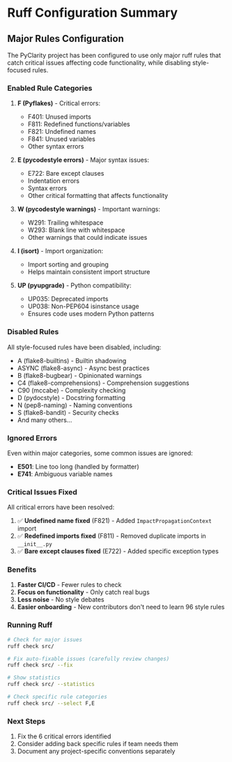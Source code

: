 # Ruff Configuration Summary

## Major Rules Configuration

The PyClarity project has been configured to use only major ruff rules that catch critical issues affecting code functionality, while disabling style-focused rules.

### Enabled Rule Categories

1. **F (Pyflakes)** - Critical errors:
   - F401: Unused imports
   - F811: Redefined functions/variables
   - F821: Undefined names
   - F841: Unused variables
   - Other syntax errors

2. **E (pycodestyle errors)** - Major syntax issues:
   - E722: Bare except clauses
   - Indentation errors
   - Syntax errors
   - Other critical formatting that affects functionality

3. **W (pycodestyle warnings)** - Important warnings:
   - W291: Trailing whitespace
   - W293: Blank line with whitespace
   - Other warnings that could indicate issues

4. **I (isort)** - Import organization:
   - Import sorting and grouping
   - Helps maintain consistent import structure

5. **UP (pyupgrade)** - Python compatibility:
   - UP035: Deprecated imports
   - UP038: Non-PEP604 isinstance usage
   - Ensures code uses modern Python patterns

### Disabled Rules

All style-focused rules have been disabled, including:
- A (flake8-builtins) - Builtin shadowing
- ASYNC (flake8-async) - Async best practices
- B (flake8-bugbear) - Opinionated warnings
- C4 (flake8-comprehensions) - Comprehension suggestions
- C90 (mccabe) - Complexity checking
- D (pydocstyle) - Docstring formatting
- N (pep8-naming) - Naming conventions
- S (flake8-bandit) - Security checks
- And many others...

### Ignored Errors

Even within major categories, some common issues are ignored:
- **E501**: Line too long (handled by formatter)
- **E741**: Ambiguous variable names

### Critical Issues Fixed

All critical errors have been resolved:
1. ✅ **Undefined name fixed** (F821) - Added `ImpactPropagationContext` import
2. ✅ **Redefined imports fixed** (F811) - Removed duplicate imports in `__init__.py`
3. ✅ **Bare except clauses fixed** (E722) - Added specific exception types

### Benefits

1. **Faster CI/CD** - Fewer rules to check
2. **Focus on functionality** - Only catch real bugs
3. **Less noise** - No style debates
4. **Easier onboarding** - New contributors don't need to learn 96 style rules

### Running Ruff

```bash
# Check for major issues
ruff check src/

# Fix auto-fixable issues (carefully review changes)
ruff check src/ --fix

# Show statistics
ruff check src/ --statistics

# Check specific rule categories
ruff check src/ --select F,E
```

### Next Steps

1. Fix the 6 critical errors identified
2. Consider adding back specific rules if team needs them
3. Document any project-specific conventions separately